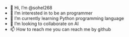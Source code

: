 - 👋 Hi, I’m @sohel268
- 👀 I’m interested in to be an programmer
- 🌱 I’m currently learning Python programming language
- 💞️ I’m looking to collaborate on AI
- 📫 How to reach me you can reach me by github

<!---
sohel268/sohel268 is a ✨ special ✨ repository because its `README.md` (this file) appears on your GitHub profile.
You can click the Preview link to take a look at your changes.
--->
